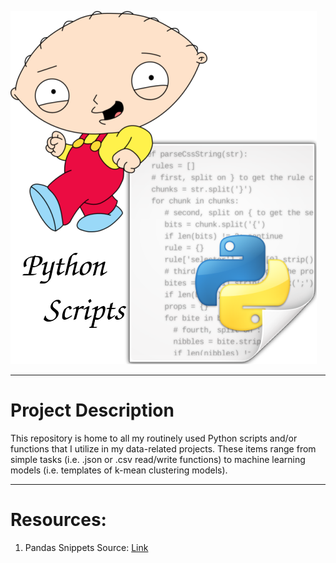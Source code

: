 ![Project Logo](https://github.com/ereidelbach/python-scripts/blob/master/projectLogo.png)

----

# Project Description

This repository is home to all my routinely used Python scripts and/or functions that I utilize in my data-related projects.  These items range from simple tasks (i.e. .json or .csv read/write functions) to machine learning models (i.e. templates of k-mean clustering models).

----

# Resources:

1. Pandas Snippets Source: [Link][1]

  [1]: http://www.swegler.com/becky/blog/2014/08/06/useful-pandas-snippets/
